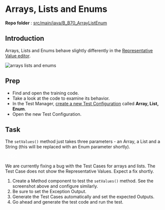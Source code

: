 # Arrays, Lists and Enums
**Repo folder** : [src/main/java/B_B70_ArrayListEnum](github-repo.md)

## Introduction
Arrays, Lists and Enums behave slightly differently in the [Representative Value editor](ec-r-value-settings.md#arrays-lists-and-enums).

<img src="training-array-int-enum.png" alt="arrays lists and enums"/>

## Prep
- Find and open the training code.
- Take a look at the code to examine its behavior.
- In the Test Manager, [create a new Test Configuration](test-config-add.md) called **Array, List, Enum**. 
- Open the new Test Configuration.

## Task
The ```setValues()``` method just takes three parameters - an Array, a List and a String (this will be replaced with an Enum parameter shortly).

<warning>
<p>
<span style="color:white">TODO</span>
</p>
<p>We are currently fixing a bug with the Test Cases for arrays and lists. The Test Case does not show the Representative Values. Expect a fix shortly.</p>
</warning>

1. Create a Method component to test the ```setValues()``` method. See the screenshot above and configure similarly.
2. Be sure to set the Exception Output.
3. Generate the Test Cases automatically and set the expected Outputs.
4. Go ahead and generate the test code and run the test.



